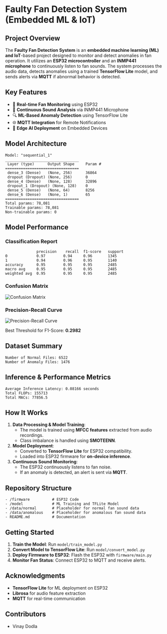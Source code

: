# Faulty Fan Detection System (Embedded ML & IoT)

## Project Overview
The **Faulty Fan Detection System** is an **embedded machine learning (ML) and IoT**-based project designed to monitor and detect anomalies in fan operation. It utilizes an **ESP32 microcontroller** and an **INMP441 microphone** to continuously listen to fan sounds. The system processes the audio data, detects anomalies using a trained **TensorFlow Lite** model, and sends alerts via **MQTT** if abnormal behavior is detected.

## Key Features
- 📡 **Real-time Fan Monitoring** using ESP32
- 🎤 **Continuous Sound Analysis** via INMP441 Microphone
- 🔍 **ML-Based Anomaly Detection** using TensorFlow Lite
- 🌐 **MQTT Integration** for Remote Notifications
- 🚀 **Edge AI Deployment** on Embedded Devices

## Model Architecture
```
Model: "sequential_1"
_________________________________
 Layer (type)      Output Shape     Param #  
=================================
 dense_3 (Dense)   (None, 256)      36864   
 dropout (Dropout) (None, 256)      0       
 dense_4 (Dense)   (None, 128)      32896   
 dropout_1 (Dropout) (None, 128)    0       
 dense_5 (Dense)   (None, 64)       8256    
 dense_6 (Dense)   (None, 1)        65      
=================================
Total params: 78,081
Trainable params: 78,081
Non-trainable params: 0
```

## Model Performance
### Classification Report
```
              precision    recall  f1-score   support
0             0.97        0.94     0.96       1345
1             0.94        0.96     0.95       1140
accuracy      0.95        0.95     0.95       2485
macro avg     0.95        0.95     0.95       2485
weighted avg  0.95        0.95     0.95       2485
```

### Confusion Matrix
![Confusion Matrix](images/confusion_matrix.png)

### Precision-Recall Curve
![Precision-Recall Curve](images/precision_recall_curve.png)

Best Threshold for F1-Score: **0.2982**

## Dataset Summary
```
Number of Normal Files: 6522
Number of Anomaly Files: 1476
```

## Inference & Performance Metrics
```
Average Inference Latency: 0.08166 seconds
Total FLOPs: 155713
Total MACs: 77856.5
```

## How It Works
1. **Data Processing & Model Training**:
   - The model is trained using **MFCC features** extracted from audio recordings.
   - Class imbalance is handled using **SMOTEENN**.
2. **Model Deployment**:
   - Converted to **TensorFlow Lite** for ESP32 compatibility.
   - Loaded into ESP32 firmware for **on-device inference**.
3. **Continuous Sound Monitoring**:
   - The ESP32 continuously listens to fan noise.
   - If an anomaly is detected, an alert is sent via **MQTT**.

## Repository Structure
```
- /firmware          # ESP32 Code
- /model             # ML Training and TFLite Model
- /data/normal       # Placeholder for normal fan sound data
- /data/anomalous    # Placeholder for anomalous fan sound data
- README.md          # Documentation
```

## Getting Started
1. **Train the Model**: Run `model/train_model.py`
2. **Convert Model to TensorFlow Lite**: Run `model/convert_model.py`
3. **Deploy Firmware to ESP32**: Flash the ESP32 with `firmware/main.py`
4. **Monitor Fan Status**: Connect ESP32 to MQTT and receive alerts.

## Acknowledgments
- **TensorFlow Lite** for ML deployment on ESP32
- **Librosa** for audio feature extraction
- **MQTT** for real-time communication

## Contributors
- Vinay Dodla
  
